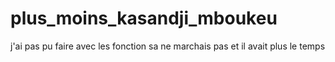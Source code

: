 # plus_moins_kasandji_mboukeu



j'ai pas pu faire avec les fonction sa ne marchais pas 
et il avait plus le temps 
